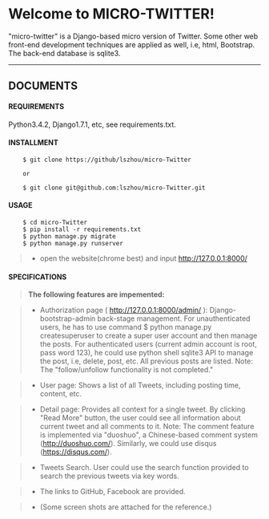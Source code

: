 Welcome to MICRO-TWITTER!
===================


"micro-twitter" is a Django-based micro version of Twitter. Some other web front-end development techniques are applied as well, i.e, html, Bootstrap. The back-end database is sqlite3.

----------

DOCUMENTS
-------------
#### <i class="icon-file"></i> REQUIREMENTS
Python3.4.2, Django1.7.1, etc, see requirements.txt.


#### <i class="icon-folder-open"></i> INSTALLMENT

```
	$ git clone https://github/lszhou/micro-Twitter
	
	or
	
	$ git clone git@github.com:lszhou/micro-Twitter.git
```

#### <i class="icon-pencil"></i> USAGE


```
	$ cd micro-Twitter
	$ pip install -r requirements.txt 
	$ python manage.py migrate
	$ python manage.py runserver
```
> - open the website(chrome best) and input http://127.0.0.1:8000/

#### <i class="icon-trash"></i> SPECIFICATIONS

> **The following features are impemented:**

> - Authorization page ( http://127.0.0.1:8000/admin/ ): Django-bootstrap-admin back-stage management. For unauthenticated users, he has to use command $ python manage.py createsuperuser to create a super user account and then manage the posts. For authenticated users (current admin account is root, pass word 123), he could use python shell sqlite3 API to manage the post, i.e, delete, post, etc. All previous posts are listed. Note: The "follow/unfollow functionality is not completed."

> - User page: Shows a list of all Tweets, including posting time, content, etc.

> - Detail page: Provides all context for a single tweet. By clicking "Read More" button, the user could see all information about current tweet and all comments to it. Note: The comment feature is implemented via "duoshuo", a Chinese-based  comment system (http://duoshuo.com/). Similarly, we could  use disqus (https://disqus.com/).

> - Tweets Search. User could use the search function provided to search the previous tweets via key words.

> - The links to GitHub, Facebook are provided.

>- (Some screen shots are attached for the reference.)
